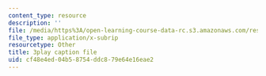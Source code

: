 ```yaml
---
content_type: resource
description: ''
file: /media/https%3A/open-learning-course-data-rc.s3.amazonaws.com/res-15-003-shaping-the-future-of-work-15-662x-spring-2016/cf48e4ed04b58754ddc879e64e16eae2_r1yb4-JvZhU.srt
file_type: application/x-subrip
resourcetype: Other
title: 3play caption file
uid: cf48e4ed-04b5-8754-ddc8-79e64e16eae2
---
```

